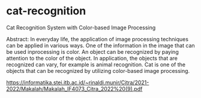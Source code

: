 # cat-recognition
Cat Recognition System with Color-based Image Processing

Abstract: In everyday life, the application of image processing techniques can be applied in various ways.
One of the information in the image that can be used inprocessing is color. An object can be recognized
by paying attention to the color of the object. In application, the objects that are recognized can vary, for example
is animal recognition. Cat is one of the objects that can be recognized by utilizing color-based image processing.

https://informatika.stei.itb.ac.id/~rinaldi.munir/Citra/2021-2022/Makalah/Makalah_IF4073_Citra_2022%20(9).pdf
